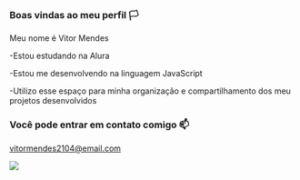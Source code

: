 ### Boas vindas ao meu perfil 🏳️
Meu nome é Vitor Mendes

-Estou estudando na Alura

-Estou me desenvolvendo na linguagem JavaScript

-Utilizo esse espaço para minha organização e compartilhamento dos meu projetos desenvolvidos

### Você pode entrar em contato comigo 📫
vitormendes2104@email.com

![](https://media1.tenor.com/m/dj2wXFsd6ukAAAAd/hello-hi.gif)

